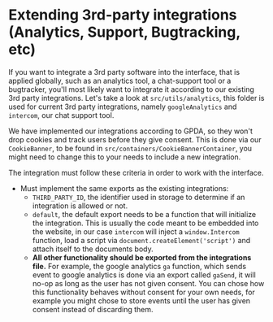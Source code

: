 # Extending 3rd-party integrations (Analytics, Support, Bugtracking, etc)

If you want to integrate a 3rd party software into the interface, that is applied globally, such as an analytics tool, a chat-support tool or a bugtracker, you'll most likely want to integrate it according to our existing 3rd party integrations. Let's take a look at `src/utils/analytics`, this folder is used for current 3rd party integrations, namely `googleAnalytics` and `intercom`, our chat support tool.

We have implemented our integrations according to GPDA, so they won't drop cookies and track users before they give consent. This is done via our `CookieBanner`, to be found in `src/containers/CookieBannerContainer`, you might need to change this to your needs to include a new integration.

The integration must follow these criteria in order to work with the interface.
- Must implement the same exports as the existing integrations:
  - `THIRD_PARTY_ID`, the identifier used in storage to determine if an integration is allowed or not.
  - `default`, the default export needs to be a function that will initialize the integration. This is usually the code meant to be embedded into the website, in our case `intercom` will inject a `window.Intercom` function, load a script via `document.createElement('script')` and attach itself to the documents body.
  - **All other functionality should be exported from the integrations file.** For example, the google analytics `ga` function, which sends event to google analytics is done via an export called `gaSend`, it will no-op as long as the user has not given consent. You can chose how this functionality behaves without consent for your own needs, for example you might chose to store events until the user has given consent instead of discarding them.

